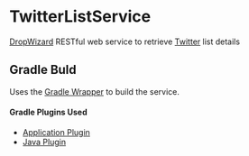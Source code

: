 # TwitterListService

[DropWizard](http://dropwizard.io/) RESTful web service to retrieve
[Twitter](http://twitter.com) list details

## Gradle Buld

Uses the [Gradle Wrapper](https://gradle.org/docs/current/userguide/gradle_wrapper.html)
to build the service.

#### Gradle Plugins Used

* [Application Plugin](http://gradle.org/docs/current/userguide/application_plugin.html)
* [Java Plugin](http://gradle.org/docs/current/userguide/java_plugin.html)